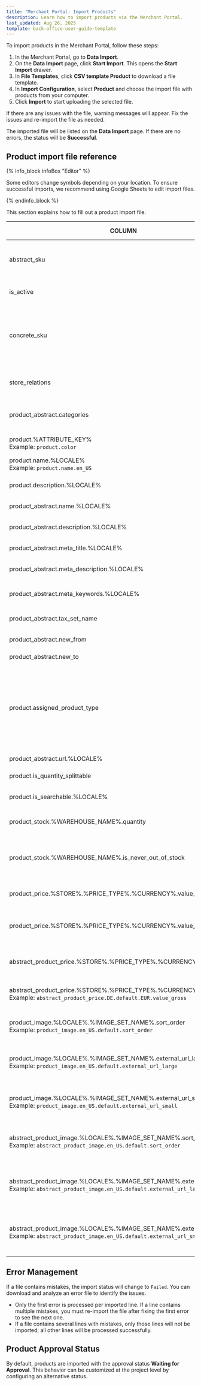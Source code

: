 ```yaml
---
title: "Merchant Portal: Import Products"
description: Learn how to import products via the Merchant Portal.
last_updated: Aug 26, 2025
template: back-office-user-guide-template
---
```


To import products in the Merchant Portal, follow these steps:

1. In the Merchant Portal, go to **Data Import**.
2. On the **Data Import** page, click **Start Import**. This opens the **Start Import** drawer.
3. In **File Templates**, click **CSV template Product** to download a file template.
4. In **Import Configuration**, select **Product** and choose the import file with products from your computer.
5. Click **Import** to start uploading the selected file.

If there are any issues with the file, warning messages will appear. Fix the issues and re-import the file as needed.

The imported file will be listed on the **Data Import** page. If there are no errors, the status will be **Successful**.

## Product import file reference

{% info_block infoBox "Editor" %}

Some editors change symbols depending on your location. To ensure successful imports, we recommend using Google Sheets to edit import files.

{% endinfo_block %}

This section explains how to fill out a product import file.

| COLUMN                                                                                                                                      | REQUIRED    | DATA TYPE | DATA EXAMPLE                                                                         | DATA EXPLANATION                                                                                                                                                                                                         |
|---------------------------------------------------------------------------------------------------------------------------------------------|-------------|-----------|--------------------------------------------------------------------------------------|--------------------------------------------------------------------------------------------------------------------------------------------------------------------------------------------------------------------------|
| abstract_sku                                                                                                                                | Create only | String    | 009                                                                                  | SKU identifier of an abstract product. Product type is defined in `assigned_product_type`.                                                                                                                               |
| is_active                                                                                                                                   | Create only | Boolean   | 1                                                                                    | Status of the concrete product. Can be active (1) or inactive (0).                                                                                                                                                       |
| concrete_sku                                                                                                                                | ✓           | String    | 009_123456                                                                           | SKU identifier of the concrete product. Required only if a concrete product is created or updated. Product type is defined in `assigned_product_type`.                                                                   |
| store_relations                                                                                                                             |             | String    | DE;AT                                                                                | Product availability in stores. Supports multiple values separated by `;`.                                                                                                                                               |
| product_abstract.categories                                                                                                                 |             | String    | cables;camcorders                                                                    | Product category assignments. Supports multiple values separated by `;`.                                                                                                                                                 |
| product.%ATTRIBUTE_KEY% <br> Example: `product.color`                                                                                       |             | String    | green;blue                                                                           | Product attributes. Supports multiple values separated by `;`.                                                                                                                                                           |
| product.name.%LOCALE% <br> Example: `product.name.en_US`                                                                                    | Create only | String    | Video Camera                                                                         | Localized name of the concrete product.                                                                                                                                                                                  |
| product.description.%LOCALE%                                                                                                                |             | String    | This is a budget-friendly video camera.                                              | Localized description of the concrete product.                                                                                                                                                                           |
| product_abstract.name.%LOCALE%                                                                                                              | Create only | String    | Video Camera                                                                         | Localized name of the abstract product.                                                                                                                                                                                  |
| product_abstract.description.%LOCALE%                                                                                                       |             | String    | This is a budget-friendly video camera.                                              | Localized description of the abstract product.                                                                                                                                                                           |
| product_abstract.meta_title.%LOCALE%                                                                                                        |             | String    | Affordable Video Camera                                                              | Localized meta title of the abstract product.                                                                                                                                                                            |
| product_abstract.meta_description.%LOCALE%                                                                                                  |             | String    | Discover an affordable video camera that delivers excellent quality and performance. | Localized meta description of the abstract product.                                                                                                                                                                      |
| product_abstract.meta_keywords.%LOCALE%                                                                                                     |             | String    | affordable video camera, cheap video camera, budget video camera                     | Meta keywords of the abstract product.                                                                                                                                                                                   |
| product_abstract.tax_set_name                                                                                                               | Create only | String    | Taxed Goods                                                                          | Tax set name assigned to the abstract product.                                                                                                                                                                           |
| product_abstract.new_from                                                                                                                   |             | Date      | 2025-06-01 00:00:00                                                                  | Start date of product availability.                                                                                                                                                                                      |
| product_abstract.new_to                                                                                                                     |             | Date      | 2025-06-15 00:00:00                                                                  | End date of product availability.                                                                                                                                                                                        |
| product.assigned_product_type                                                                                                               | ✓           | String    | concrete                                                                             | Defines the type of fields being imported: <br> **abstract** — Only abstract fields are imported. <br> **concrete** — Only concrete fields are imported. <br> **both** — Both abstract and concrete fields are imported. |
| product_abstract.url.%LOCALE%                                                                                                               | Create only | String    | /de/mydemo-product                                                                   | URL of the product in the specified locale.                                                                                                                                                                              |
| product.is_quantity_splittable                                                                                                              |             | Boolean   | 1                                                                                    | Defines if the product is splittable.                                                                                                                                                                                    |
| product.is_searchable.%LOCALE%                                                                                                              |             | Boolean   | 1                                                                                    | Defines if the product is searchable in the given locale.                                                                                                                                                                |
| product_stock.%WAREHOUSE_NAME%.quantity                                                                                                     |             | Integer   | 10                                                                                   | Number of product items in stock for the specified warehouse.                                                                                                                                                            |
| product_stock.%WAREHOUSE_NAME%.is_never_out_of_stock                                                                                        |             | Boolean   | 1                                                                                    | Used for non-tangible products (examples: software, services). Set to 1 (true) if the product never runs out of stock.                                                                                                   |
| product_price.%STORE%.%PRICE_TYPE%.%CURRENCY%.value_net                                                                                     |             | Integer   | 10077                                                                                | Net price of the product. Example: `10077` = **100.77€**.                                                                                                                                                                |
| product_price.%STORE%.%PRICE_TYPE%.%CURRENCY%.value_gross                                                                                   |             | Integer   | 10077                                                                                | Gross price of the product. Example: `10077` = **100.77€**. <br>`PRICE_TYPE` can be **default** or **original**.                                                                                                         |
| abstract_product_price.%STORE%.%PRICE_TYPE%.%CURRENCY%.value_net                                                                            |             | Integer   | 10077                                                                                | Net price of the abstract product. Example: `10077` = **100.77€**.                                                                                                                                                       |
| abstract_product_price.%STORE%.%PRICE_TYPE%.%CURRENCY%.value_gross <br> Example: `abstract_product_price.DE.default.EUR.value_gross`        |             | Integer   | 10077                                                                                | Gross price of the abstract product. Example: `10077` = **100.77€**.                                                                                                                                                     |
| product_image.%LOCALE%.%IMAGE_SET_NAME%.sort_order <br> Example: `product_image.en_US.default.sort_order`                                   |             | Integer   | 10                                                                                   | Display order of images. Required if an image set name is provided.                                                                                                                                                      |
| product_image.%LOCALE%.%IMAGE_SET_NAME%.external_url_large <br> Example: `product_image.en_US.default.external_url_large`                   |             | String    | `https://example.com/image.png`                                                      | External link to the large version of the product image. Required if an image set name is provided.                                                                                                                      |
| product_image.%LOCALE%.%IMAGE_SET_NAME%.external_url_small <br> Example: `product_image.en_US.default.external_url_small`                   |             | String    | `https://example.com/image.png`                                                      | External link to the small version of the product image. Required if an image set name is provided.                                                                                                                      |
| abstract_product_image.%LOCALE%.%IMAGE_SET_NAME%.sort_order <br> Example: `abstract_product_image.en_US.default.sort_order`                 |             | Integer   | 10                                                                                   | Display order of images for the abstract product. Required if an image set name is provided.                                                                                                                             |
| abstract_product_image.%LOCALE%.%IMAGE_SET_NAME%.external_url_large <br> Example: `abstract_product_image.en_US.default.external_url_large` |             | String    | `https://example.com/image.png`                                                      | External link to the large version of the abstract product image. Required if an image set name is provided.                                                                                                             |
| abstract_product_image.%LOCALE%.%IMAGE_SET_NAME%.external_url_small <br> Example: `abstract_product_image.en_US.default.external_url_small` |             | String    | `https://example.com/image.png`                                                      | External link to the small version of the abstract product image. Required if an image set name is provided.                                                                                                             |

## Error Management

If a file contains mistakes, the import status will change to `Failed`. You can download and analyze an error file to identify the issues.

- Only the first error is processed per imported line. If a line contains multiple mistakes, you must re-import the file after fixing the first error to see the next one.
- If a file contains several lines with mistakes, only those lines will not be imported; all other lines will be processed successfully.

## Product Approval Status

By default, products are imported with the approval status **Waiting for Approval**. This behavior can be customized at the project level by configuring an alternative status.
